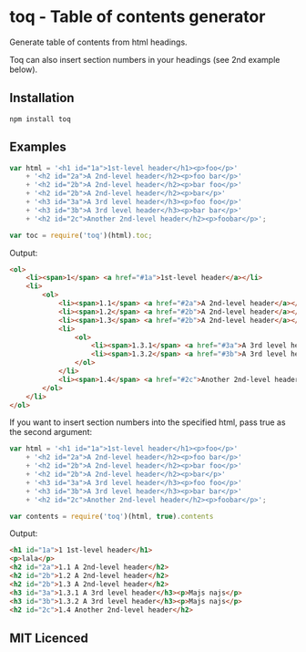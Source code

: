 # toq - Table of contents generator
Generate table of contents from html headings.

Toq can also insert section numbers in your headings (see 2nd example below).

## Installation
`npm install toq`

## Examples
``` javascript
var html = '<h1 id="1a">1st-level header</h1><p>foo</p>'
	+ '<h2 id="2a">A 2nd-level header</h2><p>foo bar</p>'
	+ '<h2 id="2b">A 2nd-level header</h2><p>bar foo</p>'
	+ '<h2 id="2b">A 2nd-level header</h2><p>bar</p>'
	+ '<h3 id="3a">A 3rd level header</h3><p>foo foo</p>'
	+ '<h3 id="3b">A 3rd level header</h3><p>bar bar</p>'
	+ '<h2 id="2c">Another 2nd-level header</h2><p>foobar</p>';

var toc = require('toq')(html).toc;

```

Output:

``` html
<ol>
	<li><span>1</span> <a href="#1a">1st-level header</a></li>
	<li>
		<ol>
			<li><span>1.1</span> <a href="#2a">A 2nd-level header</a></li>
			<li><span>1.2</span> <a href="#2b">A 2nd-level header</a></li>
			<li><span>1.3</span> <a href="#2b">A 2nd-level header</a></li>
			<li>
				<ol>
					<li><span>1.3.1</span> <a href="#3a">A 3rd level header</a></li>
					<li><span>1.3.2</span> <a href="#3b">A 3rd level header</a></li>
				</ol>
			</li>
			<li><span>1.4</span> <a href="#2c">Another 2nd-level header</a></li>
		</ol>
	</li>
</ol>

```

If you want to insert section numbers into the specified html, pass true as the second argument:

``` javascript
var html = '<h1 id="1a">1st-level header</h1><p>foo</p>'
	+ '<h2 id="2a">A 2nd-level header</h2><p>foo bar</p>'
	+ '<h2 id="2b">A 2nd-level header</h2><p>bar foo</p>'
	+ '<h2 id="2b">A 2nd-level header</h2><p>bar</p>'
	+ '<h3 id="3a">A 3rd level header</h3><p>foo foo</p>'
	+ '<h3 id="3b">A 3rd level header</h3><p>bar bar</p>'
	+ '<h2 id="2c">Another 2nd-level header</h2><p>foobar</p>';

var contents = require('toq')(html, true).contents

```

Output:

``` html
<h1 id="1a">1 1st-level header</h1>
<p>lala</p>
<h2 id="2a">1.1 A 2nd-level header</h2>
<h2 id="2b">1.2 A 2nd-level header</h2>
<h2 id="2b">1.3 A 2nd-level header</h2>
<h3 id="3a">1.3.1 A 3rd level header</h3><p>Majs najs</p>
<h3 id="3b">1.3.2 A 3rd level header</h3><p>Majs najs</p>
<h2 id="2c">1.4 Another 2nd-level header</h2>

```

## MIT Licenced
